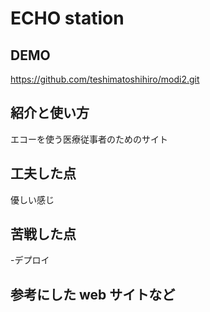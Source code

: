 # ECHO station

## DEMO

 https://github.com/teshimatoshihiro/modi2.git

## 紹介と使い方

 エコーを使う医療従事者のためのサイト

## 工夫した点

  優しい感じ

## 苦戦した点

  -デプロイ

## 参考にした web サイトなど
